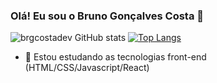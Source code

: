 ### Olá! Eu sou o Bruno Gonçalves Costa 👋

![brgcostadev GitHub stats](https://github-readme-stats.vercel.app/api?username=brgcostadev&show_icons=true&theme=dark)
[![Top Langs](https://github-readme-stats.vercel.app/api/top-langs/?username=brgcostadev&theme=dark)](https://github.com/brgcostadev/github-readme-stats)

- 🌱 Estou estudando as tecnologias front-end (HTML/CSS/Javascript/React)
